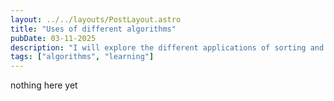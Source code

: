 ```yaml
---
layout: ../../layouts/PostLayout.astro
title: "Uses of different algorithms"
pubDate: 03-11-2025
description: "I will explore the different applications of sorting and optimisation algorithms"
tags: ["algorithms", "learning"]
---
```


nothing here yet
